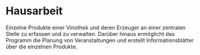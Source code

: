 # Hausarbeit

Einzelne Produkte einer Vinothek und deren Erzeuger an einer zentralen Stelle zu erfassen und zu verwalten.
Darüber hinaus ermöglicht das Programm die Planung von Veranstaltungen und erstellt
Informationsblätter über die einzelnen Produkte.
